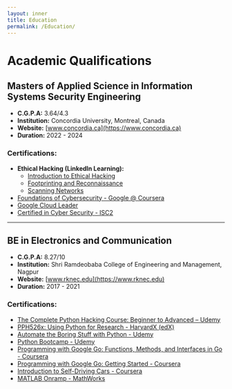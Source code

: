 ```yaml
---
layout: inner
title: Education
permalink: /Education/
---
```


# Academic Qualifications

## Masters of Applied Science in Information Systems Security Engineering
- **C.G.P.A:** 3.64/4.3
- **Institution:** Concordia University, Montreal, Canada
- **Website:** [www.concordia.ca](https://www.concordia.ca)
- **Duration:** 2022 - 2024

### Certifications:
- **Ethical Hacking (LinkedIn Learning):**
  - [Introduction to Ethical Hacking](https://www.linkedin.com/learning/certificates/fffa9c7762c83d0085abf91c33d60bd1119004bd4bb2c7a5f911a5c0ae4e06ae?lipi=urn%3Ali%3Apage%3Ad_flagship3_profile_view_base_certifications_details%3BJl1a95LgTzqAA2UiEonuIA%3D%3D)
  - [Footprinting and Reconnaissance](https://www.linkedin.com/learning/certificates/1c0fc562c9b41bf94103135c168858accec27a66c047075824b890fbf1397226?lipi=urn%3Ali%3Apage%3Ad_flagship3_profile_view_base_certifications_details%3BJl1a95LgTzqAA2UiEonuIA%3D%3D)
  - [Scanning Networks](https://www.linkedin.com/learning/certificates/81f3767873d1c67ca0a69da9efe7c37748d3e3588b1accf1eee452d89567be02?lipi=urn%3Ali%3Apage%3Ad_flagship3_profile_view_base_certifications_details%3BJl1a95LgTzqAA2UiEonuIA%3D%3D)
- [Foundations of Cybersecurity - Google @ Coursera](https://coursera.org/verify/WEE6GAR7UUJM)
- [Google Cloud Leader](https://www.credly.com/badges/12c27ed3-5ee8-48be-9db3-c0a581b12489/linked_in_profile?trk=public_profile_see-credential)
- [Certified in Cyber Security - ISC2](#)

---

## BE in Electronics and Communication
- **C.G.P.A:** 8.27/10
- **Institution:** Shri Ramdeobaba College of Engineering and Management, Nagpur
- **Website:** [www.rknec.edu](https://www.rknec.edu)
- **Duration:** 2017 - 2021

### Certifications:
- [The Complete Python Hacking Course: Beginner to Advanced – Udemy](https://www.udemy.com/certificate/UC-89e6229d-bdd3-4de9-95c2-1f81667d78a7/)
- [PPH526x: Using Python for Research - HarvardX (edX)](https://courses.edx.org/certificates/7ffe5a27c7c146499dbac85113aa2f7a)
- [Automate the Boring Stuff with Python - Udemy](https://www.udemy.com/certificate/UC-c8f68d3e-7ecc-4125-ae7c-a0a691058c39/)
- [Python Bootcamp - Udemy](http://ude.my/UC-DSOTUFXB)
- [Programming with Google Go: Functions, Methods, and Interfaces in Go - Coursera](https://www.coursera.org/account/accomplishments/certificate/GKJZFA75JRKV)
- [Programming with Google Go: Getting Started - Coursera](https://www.coursera.org/account/accomplishments/certificate/PFGPES76DHKS)
- [Introduction to Self-Driving Cars - Coursera](https://www.coursera.org/account/accomplishments/certificate/KBBCXDCY6VFP)
- [MATLAB Onramp - MathWorks](https://matlabacademy.mathworks.com/progress/share/certificate.html?id=d4e40c84-d281-4870-8d5d-38c82875ad73)
